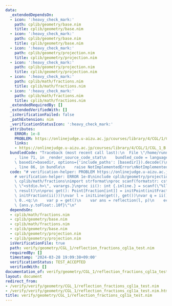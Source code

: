 ```yaml
---
data:
  _extendedDependsOn:
  - icon: ':heavy_check_mark:'
    path: cplib/geometry/base.nim
    title: cplib/geometry/base.nim
  - icon: ':heavy_check_mark:'
    path: cplib/geometry/base.nim
    title: cplib/geometry/base.nim
  - icon: ':heavy_check_mark:'
    path: cplib/geometry/projection.nim
    title: cplib/geometry/projection.nim
  - icon: ':heavy_check_mark:'
    path: cplib/geometry/projection.nim
    title: cplib/geometry/projection.nim
  - icon: ':heavy_check_mark:'
    path: cplib/math/fractions.nim
    title: cplib/math/fractions.nim
  - icon: ':heavy_check_mark:'
    path: cplib/math/fractions.nim
    title: cplib/math/fractions.nim
  _extendedRequiredBy: []
  _extendedVerifiedWith: []
  _isVerificationFailed: false
  _pathExtension: nim
  _verificationStatusIcon: ':heavy_check_mark:'
  attributes:
    ERROR: 1e-8
    PROBLEM: https://onlinejudge.u-aizu.ac.jp/courses/library/4/CGL/1/CGL_1_B
    links:
    - https://onlinejudge.u-aizu.ac.jp/courses/library/4/CGL/1/CGL_1_B
  bundledCode: "Traceback (most recent call last):\n  File \"/home/runner/.local/lib/python3.10/site-packages/onlinejudge_verify/documentation/build.py\"\
    , line 71, in _render_source_code_stat\n    bundled_code = language.bundle(stat.path,\
    \ basedir=basedir, options={'include_paths': [basedir]}).decode()\n  File \"/home/runner/.local/lib/python3.10/site-packages/onlinejudge_verify/languages/nim.py\"\
    , line 86, in bundle\n    raise NotImplementedError\nNotImplementedError\n"
  code: "# verification-helper: PROBLEM https://onlinejudge.u-aizu.ac.jp/courses/library/4/CGL/1/CGL_1_B\n\
    # verification-helper: ERROR 1e-8\ninclude cplib/geometry/projection\ninclude\
    \ cplib/math/fractions\nimport strformat\nproc scanf(formatstr: cstring){.header:\
    \ \"<stdio.h>\", varargs.}\nproc ii(): int {.inline.} = scanf(\"%lld\\n\", addr\
    \ result)\n\nproc get(): Point[Fraction[int]] = initPoint(initFraction(ii()),\
    \ initFraction(ii()))\nvar l = initLine(get(), get())\nvar q = ii()\nfor _ in\
    \ 0..<q:\n    var p = get()\n    var ans = reflection(l, p)\n    echo &\"{ans.x.toFloat:.10f}\
    \ {ans.y.toFloat:.10f}\"\n"
  dependsOn:
  - cplib/math/fractions.nim
  - cplib/geometry/base.nim
  - cplib/math/fractions.nim
  - cplib/geometry/base.nim
  - cplib/geometry/projection.nim
  - cplib/geometry/projection.nim
  isVerificationFile: true
  path: verify/geometry/CGL_1/reflection_fractions_cgl1a_test.nim
  requiredBy: []
  timestamp: '2024-03-28 19:09:38+09:00'
  verificationStatus: TEST_ACCEPTED
  verifiedWith: []
documentation_of: verify/geometry/CGL_1/reflection_fractions_cgl1a_test.nim
layout: document
redirect_from:
- /verify/verify/geometry/CGL_1/reflection_fractions_cgl1a_test.nim
- /verify/verify/geometry/CGL_1/reflection_fractions_cgl1a_test.nim.html
title: verify/geometry/CGL_1/reflection_fractions_cgl1a_test.nim
---
```

